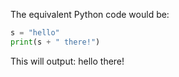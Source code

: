 The equivalent Python code would be:

```python
s = "hello"
print(s + " there!")
```

This will output: hello there!
